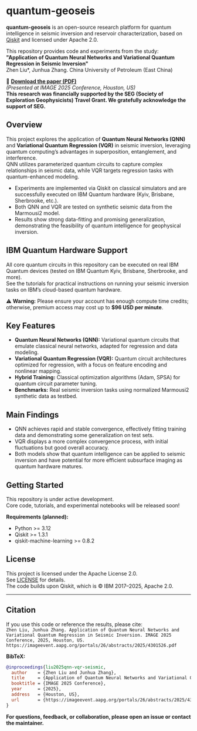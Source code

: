 # quantum-geoseis

**quantum-geoseis** is an open-source research platform for quantum intelligence in seismic inversion and reservoir characterization, based on [Qiskit](https://qiskit.org/) and licensed under Apache 2.0.

This repository provides code and experiments from the study:  
**"Application of Quantum Neural Networks and Variational Quantum Regression in Seismic Inversion"**  
Zhen Liu\*, Junhua Zhang. China University of Petroleum (East China)

📄 **[Download the paper (PDF)](https://imageevent.aapg.org/portals/26/abstracts/2025/4301526.pdf)**  
*(Presented at IMAGE 2025 Conference, Houston, US)*  
**This research was financially supported by the SEG (Society of Exploration Geophysicists) Travel Grant. We gratefully acknowledge the support of SEG.**

## Overview

This project explores the application of **Quantum Neural Networks (QNN)** and **Variational Quantum Regression (VQR)** in seismic inversion, leveraging quantum computing’s advantages in superposition, entanglement, and interference.  
QNN utilizes parameterized quantum circuits to capture complex relationships in seismic data, while VQR targets regression tasks with quantum-enhanced modeling.

- Experiments are implemented via Qiskit on classical simulators and are successfully executed on IBM Quantum hardware (Kyiv, Brisbane, Sherbrooke, etc.).
- Both QNN and VQR are tested on synthetic seismic data from the Marmousi2 model.
- Results show strong data-fitting and promising generalization, demonstrating the feasibility of quantum intelligence for geophysical inversion.

## IBM Quantum Hardware Support

All core quantum circuits in this repository can be executed on real IBM Quantum devices (tested on IBM Quantum Kyiv, Brisbane, Sherbrooke, and more).  
See the tutorials for practical instructions on running your seismic inversion tasks on IBM’s cloud-based quantum hardware.

⚠️ **Warning:** Please ensure your account has enough compute time credits; otherwise, premium access may cost up to **$96 USD per minute**.

## Key Features

- **Quantum Neural Networks (QNN):** Variational quantum circuits that emulate classical neural networks, adapted for regression and data modeling.
- **Variational Quantum Regression (VQR):** Quantum circuit architectures optimized for regression, with a focus on feature encoding and nonlinear mapping.
- **Hybrid Training:** Classical optimization algorithms (Adam, SPSA) for quantum circuit parameter tuning.
- **Benchmarks:** Real seismic inversion tasks using normalized Marmousi2 synthetic data as testbed.

## Main Findings

- QNN achieves rapid and stable convergence, effectively fitting training data and demonstrating some generalization on test sets.
- VQR displays a more complex convergence process, with initial fluctuations but good overall accuracy.
- Both models show that quantum intelligence can be applied to seismic inversion and have potential for more efficient subsurface imaging as quantum hardware matures.

## Getting Started

This repository is under active development.  
Core code, tutorials, and experimental notebooks will be released soon!

**Requirements (planned):**
- Python >= 3.12
- Qiskit >= 1.3.1
- qiskit-machine-learning >= 0.8.2

## License

This project is licensed under the Apache License 2.0.  
See [LICENSE](./LICENSE) for details.  
The code builds upon Qiskit, which is © IBM 2017–2025, Apache 2.0.

---

## Citation

If you use this code or reference the results, please cite:  
`Zhen Liu, Junhua Zhang. Application of Quantum Neural Networks and Variational Quantum Regression in Seismic Inversion. IMAGE 2025 Conference, 2025, Houston, US. https://imageevent.aapg.org/portals/26/abstracts/2025/4301526.pdf`

**BibTeX:**
```bibtex
@inproceedings{liu2025qnn-vqr-seismic,
  author    = {Zhen Liu and Junhua Zhang},
  title     = {Application of Quantum Neural Networks and Variational Quantum Regression in Seismic Inversion},
  booktitle = {IMAGE 2025 Conference},
  year      = {2025},
  address   = {Houston, US},
  url       = {https://imageevent.aapg.org/portals/26/abstracts/2025/4301526.pdf}
}
```

**For questions, feedback, or collaboration, please open an issue or contact the maintainer.**

